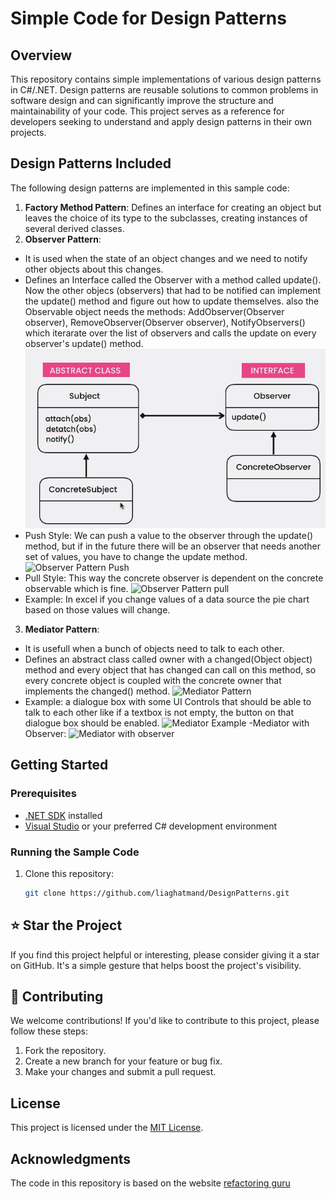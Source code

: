 # Simple Code for Design Patterns

## Overview

This repository contains simple implementations of various design patterns in C#/.NET. Design patterns are reusable solutions to common problems in software design and can significantly improve the structure and maintainability of your code. This project serves as a reference for developers seeking to understand and apply design patterns in their own projects.

## Design Patterns Included

The following design patterns are implemented in this sample code:

1. **Factory Method Pattern**: Defines an interface for creating an object but leaves the choice of its type to the subclasses, creating instances of several derived classes.
2. **Observer Pattern**: 
- It is used when the state of an object changes and we need to notify other objects about this changes. 
- Defines an Interface called the Observer with a method called update(). Now the other objecs (observers) that had to be notified can implement the update() method and figure out how to update themselves. also the Observable object needs the methods: AddObserver(Observer observer), RemoveObserver(Observer observer), NotifyObservers() which iterarate over the list of observers and calls the update on every observer's update() method.
![Observer Pattern](<Images/Observer Pattern.png>)
- Push Style: We can push a value to the observer through the update() method, but if in the future there will be an observer that needs another set of values, you have to change the update method.
![Observer Pattern Push](<Observer Pattern Push.png>)
- Pull Style: This way the concrete observer is dependent on the concrete observable which is fine.
![Observer Pattern pull](<Observer Pattern pull.png>)
- Example: In excel if you change values of a data source the pie chart based on those values will change.
3. **Mediator Pattern**: 
- It is usefull when a bunch of objects need to talk to each other. 
- Defines an abstract class called owner with a changed(Object object) method and every object that has changed can call on this method, so every concrete object is coupled with the concrete owner that implements the changed() method.
![Mediator Pattern](<Mediator Pattern.png>)
- Example: a dialogue box with some UI Controls that should be able to talk to each other like if a textbox is not empty, the button on that dialogue box should be enabled.
![Mediator Example](<Mediator Example.png>)
-Mediator with Observer:
![Mediator with observer](<Mediator with observer.png>)
## Getting Started

### Prerequisites

- [.NET SDK](https://dotnet.microsoft.com/download) installed
- [Visual Studio](https://visualstudio.microsoft.com/) or your preferred C# development environment

### Running the Sample Code

1. Clone this repository:

   ```bash
   git clone https://github.com/liaghatmand/DesignPatterns.git

## ⭐ Star the Project

If you find this project helpful or interesting, please consider giving it a star on GitHub. It's a simple gesture that helps boost the project's visibility.

## 🤝 Contributing

We welcome contributions! If you'd like to contribute to this project, please follow these steps:

1. Fork the repository.
2. Create a new branch for your feature or bug fix.
3. Make your changes and submit a pull request.

## License

This project is licensed under the [MIT License](LICENSE).

## Acknowledgments
The code in this repository is based on the website [refactoring guru](https://refactoring.guru/)
